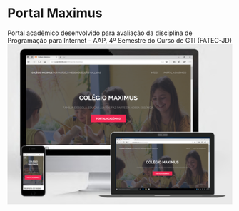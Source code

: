 # Portal Maximus
Portal acadêmico desenvolvido para avaliação da disciplina de Programação para Internet - AAP, 4º Semestre do Curso de GTI (FATEC-JD)
![layout](https://raw.githubusercontent.com/marceloMedeiros/portal_maximus/master/info/layout.png)

